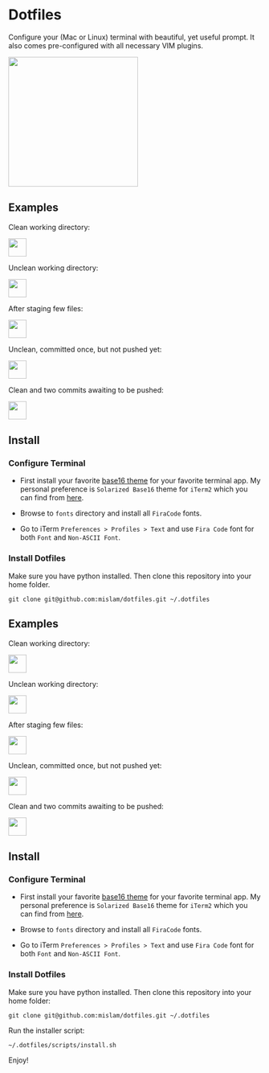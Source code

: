 # Dotfiles

Configure your (Mac or Linux) terminal with beautiful, yet useful prompt. It also comes pre-configured with all necessary VIM plugins.

<img src="https://cloud.githubusercontent.com/assets/508043/17113483/f456e47c-5278-11e6-9b08-21fc2bc34202.png" height="258">

## Examples

Clean working directory:

<img src="https://cloud.githubusercontent.com/assets/508043/17109616/babf0594-5266-11e6-8a1d-46dab4ef04c3.png" height="36">

Unclean working directory:

<img src="https://cloud.githubusercontent.com/assets/508043/17109625/c7288026-5266-11e6-80a9-a3c9bbcc7d4f.png" height="36">

After staging few files:

<img src="https://cloud.githubusercontent.com/assets/508043/17109627/c72b8406-5266-11e6-9799-1ed3742e1eda.png" height="36">

Unclean, committed once, but not pushed yet:

<img src="https://cloud.githubusercontent.com/assets/508043/17109626/c72b40ea-5266-11e6-8b8a-7bc7a9085ce5.png" height="36">

Clean and two commits awaiting to be pushed:

<img src="https://cloud.githubusercontent.com/assets/508043/17109628/c72c2d98-5266-11e6-984a-d2409d22aa83.png" height="36">

## Install

### Configure Terminal

- First install your favorite [base16 theme](https://chriskempson.github.io/base16/) for your favorite terminal app. My personal preference is `Solarized Base16` theme for `iTerm2` which you can find from [here](https://github.com/chriskempson/base16-iterm2).

- Browse to `fonts` directory and install all `FiraCode` fonts.

- Go to iTerm `Preferences > Profiles > Text` and use `Fira Code` font for both `Font` and `Non-ASCII Font`.

### Install Dotfiles

Make sure you have python installed. Then clone this repository into your home folder.

	git clone git@github.com:mislam/dotfiles.git ~/.dotfiles

## Examples

Clean working directory:

<img src="https://cloud.githubusercontent.com/assets/508043/17109616/babf0594-5266-11e6-8a1d-46dab4ef04c3.png" height="36">

Unclean working directory:

<img src="https://cloud.githubusercontent.com/assets/508043/17109625/c7288026-5266-11e6-80a9-a3c9bbcc7d4f.png" height="36">

After staging few files:

<img src="https://cloud.githubusercontent.com/assets/508043/17109627/c72b8406-5266-11e6-9799-1ed3742e1eda.png" height="36">

Unclean, committed once, but not pushed yet:

<img src="https://cloud.githubusercontent.com/assets/508043/17109626/c72b40ea-5266-11e6-8b8a-7bc7a9085ce5.png" height="36">

Clean and two commits awaiting to be pushed:

<img src="https://cloud.githubusercontent.com/assets/508043/17109628/c72c2d98-5266-11e6-984a-d2409d22aa83.png" height="36">

## Install

### Configure Terminal

- First install your favorite [base16 theme](https://chriskempson.github.io/base16/) for your favorite terminal app. My personal preference is `Solarized Base16` theme for `iTerm2` which you can find from [here](https://github.com/chriskempson/base16-iterm2).

- Browse to `fonts` directory and install all `FiraCode` fonts.

- Go to iTerm `Preferences > Profiles > Text` and use `Fira Code` font for both `Font` and `Non-ASCII Font`.

### Install Dotfiles

Make sure you have python installed. Then clone this repository into your home folder:

	git clone git@github.com:mislam/dotfiles.git ~/.dotfiles

Run the installer script:

	~/.dotfiles/scripts/install.sh

Enjoy!
